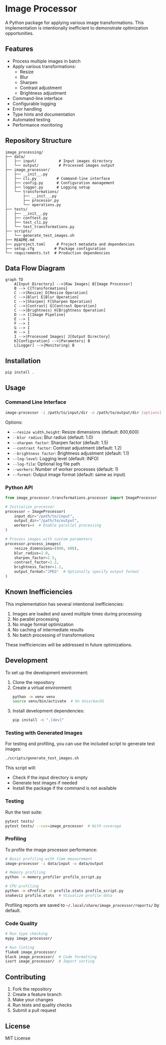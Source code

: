 # Image Processor

A Python package for applying various image transformations. This implementation is intentionally inefficient to demonstrate optimization opportunities.

## Features

- Process multiple images in batch
- Apply various transformations:
  - Resize
  - Blur
  - Sharpen
  - Contrast adjustment
  - Brightness adjustment
- Command-line interface
- Configurable logging
- Error handling
- Type hints and documentation
- Automated testing
- Performance monitoring

## Repository Structure

```
image_processing/
├── data/
│   ├── input/          # Input images directory
│   └── output/         # Processed images output
├── image_processor/
│   ├── __init__.py
│   ├── cli.py         # Command-line interface
│   ├── config.py      # Configuration management
│   ├── logger.py      # Logging setup
│   └── transformations/
│       ├── __init__.py
│       ├── processor.py
│       └── operations.py
├── tests/
│   ├── __init__.py
│   ├── conftest.py
│   ├── test_cli.py
│   └── test_transformations.py
├── scripts/
│   └── generate_test_images.sh
├── README.md
├── pyproject.toml     # Project metadata and dependencies
├── setup.cfg         # Package configuration
└── requirements.txt  # Production dependencies
```

## Data Flow Diagram

```mermaid
graph TD
    A[Input Directory] -->|Raw Images| B[Image Processor]
    B --> C{Transformations}
    C -->|Resize| D[Resize Operation]
    C -->|Blur| E[Blur Operation]
    C -->|Sharpen| F[Sharpen Operation]
    C -->|Contrast| G[Contrast Operation]
    C -->|Brightness| H[Brightness Operation]
    D --> I[Image Pipeline]
    E --> I
    F --> I
    G --> I
    H --> I
    I -->|Processed Images| J[Output Directory]
    K[Configuration] -->|Parameters| B
    L[Logger] -->|Monitoring| B
```

## Installation

```bash
pip install .
```

## Usage

### Command Line Interface

```bash
image-processor -i /path/to/input/dir -o /path/to/output/dir [options]
```

Options:
- `--resize width,height`: Resize dimensions (default: 800,600)
- `--blur radius`: Blur radius (default: 1.0)
- `--sharpen factor`: Sharpen factor (default: 1.5)
- `--contrast factor`: Contrast adjustment (default: 1.2)
- `--brightness factor`: Brightness adjustment (default: 1.1)
- `--log-level`: Logging level (default: INFO)
- `--log-file`: Optional log file path
- `--workers`: Number of worker processes (default: 1)
- `--format`: Output image format (default: same as input)

### Python API

```python
from image_processor.transformations.processor import ImageProcessor

# Initialize processor
processor = ImageProcessor(
    input_dir="/path/to/input",
    output_dir="/path/to/output",
    workers=4  # Enable parallel processing
)

# Process images with custom parameters
processor.process_images(
    resize_dimensions=(800, 600),
    blur_radius=1.0,
    sharpen_factor=1.5,
    contrast_factor=1.2,
    brightness_factor=1.1,
    output_format="JPEG"  # Optionally specify output format
)
```

## Known Inefficiencies

This implementation has several intentional inefficiencies:
1. Images are loaded and saved multiple times during processing
2. No parallel processing
3. No image format optimization
4. No caching of intermediate results
5. No batch processing of transformations

These inefficiencies will be addressed in future optimizations.

## Development

To set up the development environment:

1. Clone the repository
2. Create a virtual environment:
   ```bash
   python -m venv venv
   source venv/bin/activate  # On Unix/macOS
   ```
3. Install development dependencies:
   ```bash
   pip install -e ".[dev]"
   ```

### Testing with Generated Images

For testing and profiling, you can use the included script to generate test images:

```bash
./scripts/generate_test_images.sh
```

This script will:
- Check if the input directory is empty
- Generate test images if needed
- Install the package if the command is not available

### Testing

Run the test suite:

```bash
pytest tests/
pytest tests/ --cov=image_processor  # With coverage
```

### Profiling

To profile the image processor performance:

```bash
# Basic profiling with time measurement
image-processor -i data/input -o data/output

# Memory profiling
python -m memory_profiler profile_script.py

# CPU profiling
python -m cProfile -o profile.stats profile_script.py
snakeviz profile.stats  # Visualize profile data
```

Profiling reports are saved to `~/.local/share/image_processor/reports/` by default.

### Code Quality

```bash
# Run type checking
mypy image_processor/

# Run linting
flake8 image_processor/
black image_processor/  # Code formatting
isort image_processor/  # Import sorting
```

## Contributing

1. Fork the repository
2. Create a feature branch
3. Make your changes
4. Run tests and quality checks
5. Submit a pull request

## License

MIT License